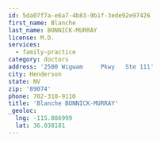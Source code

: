 ```yaml
---
id: 5da07f7a-e6a7-4b83-9b1f-3ede92e97426
first_name: Blanche
last_name: BONNICK-MURRAY
license: M.D.
services:
  - family-practice
category: doctors
address: '2500 Wigwam     Pkwy   Ste 111'
city: Henderson
state: NV
zip: '89074'
phone: 702-310-9110
title: 'Blanche BONNICK-MURRAY'
_geoloc:
  lng: -115.086999
  lat: 36.038181
---
```


